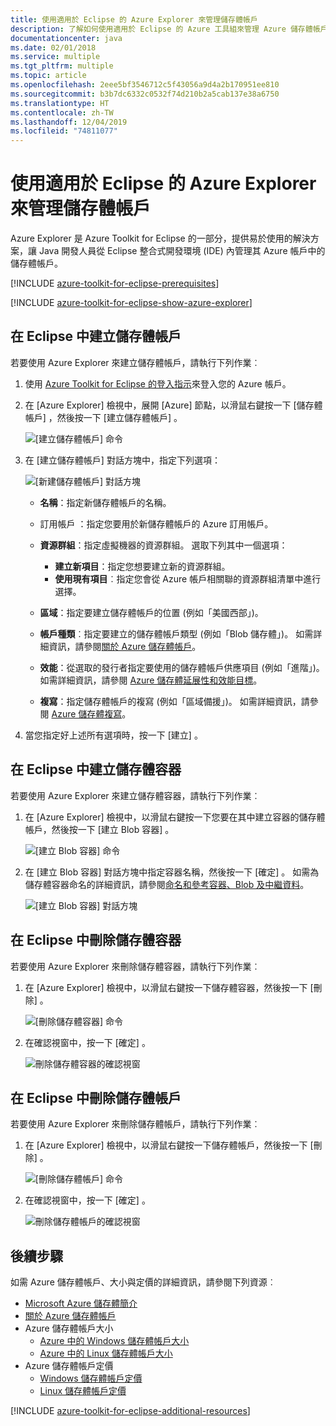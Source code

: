 ```yaml
---
title: 使用適用於 Eclipse 的 Azure Explorer 來管理儲存體帳戶
description: 了解如何使用適用於 Eclipse 的 Azure 工具組來管理 Azure 儲存體帳戶。
documentationcenter: java
ms.date: 02/01/2018
ms.service: multiple
ms.tgt_pltfrm: multiple
ms.topic: article
ms.openlocfilehash: 2eee5bf3546712c5f43056a9d4a2b170951ee810
ms.sourcegitcommit: b3b7dc6332c0532f74d210b2a5cab137e38a6750
ms.translationtype: HT
ms.contentlocale: zh-TW
ms.lasthandoff: 12/04/2019
ms.locfileid: "74811077"
---
```

# <a name="manage-storage-accounts-by-using-the-azure-explorer-for-eclipse"></a>使用適用於 Eclipse 的 Azure Explorer 來管理儲存體帳戶

Azure Explorer 是 Azure Toolkit for Eclipse 的一部分，提供易於使用的解決方案，讓 Java 開發人員從 Eclipse 整合式開發環境 (IDE) 內管理其 Azure 帳戶中的儲存體帳戶。

[!INCLUDE [azure-toolkit-for-eclipse-prerequisites](../includes/azure-toolkit-for-eclipse-prerequisites.md)]

[!INCLUDE [azure-toolkit-for-eclipse-show-azure-explorer](../includes/azure-toolkit-for-eclipse-show-azure-explorer.md)]

## <a name="create-a-storage-account-in-eclipse"></a>在 Eclipse 中建立儲存體帳戶

若要使用 Azure Explorer 來建立儲存體帳戶，請執行下列作業︰

1. 使用 [Azure Toolkit for Eclipse 的登入指示](https://docs.microsoft.com/azure/java/eclipse/azure-toolkit-for-eclipse-sign-in-instructions)來登入您的 Azure 帳戶。

1. 在 [Azure Explorer]  檢視中，展開 [Azure]  節點，以滑鼠右鍵按一下 [儲存體帳戶]  ，然後按一下 [建立儲存體帳戶]  。

   ![[建立儲存體帳戶] 命令][CS01]

1. 在 [建立儲存體帳戶]  對話方塊中，指定下列選項：

   ![[新建儲存體帳戶] 對話方塊][CS02]

   * **名稱**：指定新儲存體帳戶的名稱。

   * 訂用帳戶  ：指定您要用於新儲存體帳戶的 Azure 訂用帳戶。

   * **資源群組**：指定虛擬機器的資源群組。 選取下列其中一個選項：
      * **建立新項目**：指定您想要建立新的資源群組。
      * **使用現有項目**︰指定您會從 Azure 帳戶相關聯的資源群組清單中進行選擇。

   * **區域**：指定要建立儲存體帳戶的位置 (例如「美國西部」)。

   * **帳戶種類**︰指定要建立的儲存體帳戶類型 (例如「Blob 儲存體」)。 如需詳細資訊，請參閱[關於 Azure 儲存體帳戶]。

   * **效能**：從選取的發行者指定要使用的儲存體帳戶供應項目 (例如「進階」)。 如需詳細資訊，請參閱 [Azure 儲存體延展性和效能目標]。

   * **複寫**：指定儲存體帳戶的複寫 (例如「區域備援」)。 如需詳細資訊，請參閱 [Azure 儲存體複寫]。

1. 當您指定好上述所有選項時，按一下 [建立]  。

## <a name="create-a-storage-container-in-eclipse"></a>在 Eclipse 中建立儲存體容器

若要使用 Azure Explorer 來建立儲存體容器，請執行下列作業︰

1. 在 [Azure Explorer]  檢視中，以滑鼠右鍵按一下您要在其中建立容器的儲存體帳戶，然後按一下 [建立 Blob 容器]  。

   ![[建立 Blob 容器] 命令][CC01]

1. 在 [建立 Blob 容器]  對話方塊中指定容器名稱，然後按一下 [確定]  。 如需為儲存體容器命名的詳細資訊，請參閱[命名和參考容器、Blob 及中繼資料]。

   ![[建立 Blob 容器] 對話方塊][CC02]

## <a name="delete-a-storage-container-in-eclipse"></a>在 Eclipse 中刪除儲存體容器

若要使用 Azure Explorer 來刪除儲存體容器，請執行下列作業︰

1. 在 [Azure Explorer]  檢視中，以滑鼠右鍵按一下儲存體容器，然後按一下 [刪除]  。

   ![[刪除儲存體容器] 命令][DC01]

1. 在確認視窗中，按一下 [確定]  。

   ![刪除儲存體容器的確認視窗][DC02]

## <a name="delete-a-storage-account-in-eclipse"></a>在 Eclipse 中刪除儲存體帳戶

若要使用 Azure Explorer 來刪除儲存體帳戶，請執行下列作業︰

1. 在 [Azure Explorer]  檢視中，以滑鼠右鍵按一下儲存體帳戶，然後按一下 [刪除]  。

   ![[刪除儲存體帳戶] 命令][DS01]

1. 在確認視窗中，按一下 [確定]  。

   ![刪除儲存體帳戶的確認視窗][DS02]

## <a name="next-steps"></a>後續步驟

如需 Azure 儲存體帳戶、大小與定價的詳細資訊，請參閱下列資源︰

* [Microsoft Azure 儲存體簡介]
* [關於 Azure 儲存體帳戶]
* Azure 儲存體帳戶大小
  * [Azure 中的 Windows 儲存體帳戶大小]
  * [Azure 中的 Linux 儲存體帳戶大小]
* Azure 儲存體帳戶定價
  * [Windows 儲存體帳戶定價]
  * [Linux 儲存體帳戶定價]

[!INCLUDE [azure-toolkit-for-eclipse-additional-resources](../includes/azure-toolkit-for-eclipse-additional-resources.md)]

<!-- URL List -->

[Microsoft Azure 儲存體簡介]: /azure/storage/storage-introduction
[關於 Azure 儲存體帳戶]: /azure/storage/storage-create-storage-account
[Azure 儲存體複寫]: /azure/storage/storage-redundancy
[Azure 儲存體延展性和效能目標]: /azure/storage/storage-scalability-targets
[命名和參考容器、Blob 及中繼資料]: https://go.microsoft.com/fwlink/?LinkId=255555

[Azure 中的 Windows 儲存體帳戶大小]: /azure/virtual-machines/virtual-machines-windows-sizes
[Azure 中的 Linux 儲存體帳戶大小]: /azure/virtual-machines/virtual-machines-linux-sizes
[Windows 儲存體帳戶定價]: https://azure.microsoft.com/pricing/details/virtual-machines/windows/
[Linux 儲存體帳戶定價]: https://azure.microsoft.com/pricing/details/virtual-machines/linux/

<!-- IMG List -->

[CS01]: media/azure-toolkit-for-eclipse-managing-storage-accounts-using-azure-explorer/CS01.png
[CS02]: media/azure-toolkit-for-eclipse-managing-storage-accounts-using-azure-explorer/CS02.png
[CC01]: media/azure-toolkit-for-eclipse-managing-storage-accounts-using-azure-explorer/CC01.png
[CC02]: media/azure-toolkit-for-eclipse-managing-storage-accounts-using-azure-explorer/CC02.png

[DS01]: media/azure-toolkit-for-eclipse-managing-storage-accounts-using-azure-explorer/DS01.png
[DS02]: media/azure-toolkit-for-eclipse-managing-storage-accounts-using-azure-explorer/DS02.png
[DC01]: media/azure-toolkit-for-eclipse-managing-storage-accounts-using-azure-explorer/DC01.png
[DC02]: media/azure-toolkit-for-eclipse-managing-storage-accounts-using-azure-explorer/DC02.png
